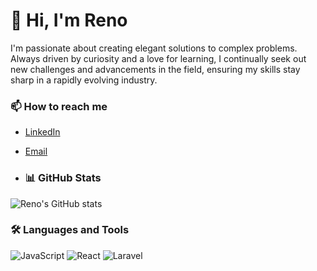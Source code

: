 # 👋 Hi, I'm Reno

I'm passionate about creating elegant solutions to complex problems. Always driven by curiosity and a love for learning, I continually seek out new challenges and advancements in the field, ensuring my skills stay sharp in a rapidly evolving industry.

### 📫 How to reach me
- [LinkedIn](https://www.linkedin.com/in/renoalane)
- [Email](mailto:renopradino@gmail.com?subject=Hi&body=Hello%20Reno%2C%20i%20found%20your%20contact%20from%20your%20Github%20Account)

- ### 📊 GitHub Stats
![Reno's GitHub stats](https://github-readme-stats.vercel.app/api?username=renoalane&show_icons=true&theme=radical)

### 🛠️ Languages and Tools
![JavaScript](https://img.shields.io/badge/-JavaScript-black?style=flat-square&logo=javascript)
![React](https://img.shields.io/badge/-React-black?style=flat-square&logo=react)
![Laravel](https://img.shields.io/badge/Laravel-FF2D20?logo=laravel&logoColor=white)
